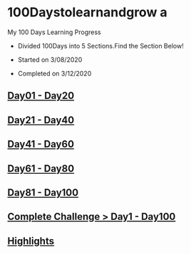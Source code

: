 # 100Daystolearnandgrow a

My 100 Days Learning Progress 

- Divided 100Days into 5 Sections.Find the Section Below!

- Started on 3/08/2020

- Completed on 3/12/2020


## [Day01 - Day20](https://github.com/rakeshelamaran98/100Daystolearnandgrow/blob/master/Day1-Day20) 

## [Day21 - Day40](https://github.com/rakeshelamaran98/100Daystolearnandgrow/blob/master/Day21-Day40)

## [Day41 - Day60](https://github.com/rakeshelamaran98/100Daystolearnandgrow/blob/master/Day41-Day60)

## [Day61 - Day80](https://github.com/rakeshelamaran98/100Daystolearnandgrow/blob/master/Day61%20-%20Day80)

## [Day81 - Day100](https://github.com/rakeshelamaran98/100Daystolearnandgrow/blob/master/Day81-Day100)

## [Complete Challenge > Day1 - Day100](https://github.com/rakeshelamaran98/100Daystolearnandgrow/blob/master/Day1-Day100)

## [Highlights](https://github.com/rakeshelamaran98/100Daystolearnandgrow/blob/master/Highlights)
